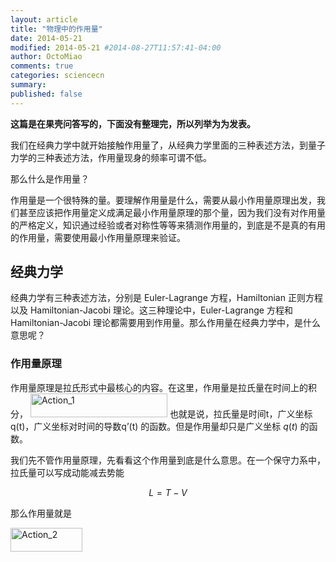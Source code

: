 ```yaml
---
layout: article
title: "物理中的作用量"
date: 2014-05-21
modified: 2014-05-21 #2014-08-27T11:57:41-04:00
author: OctoMiao
comments: true
categories: sciencecn
summary:
published: false
---
```


**这篇是在果壳问答写的，下面没有整理完，所以列举为为发表。**


我们在经典力学中就开始接触作用量了，从经典力学里面的三种表述方法，到量子力学的三种表述方法，作用量现身的频率可谓不低。

那么什么是作用量？

作用量是一个很特殊的量。要理解作用量是什么，需要从最小作用量原理出发，我们甚至应该把作用量定义成满足最小作用量原理的那个量，因为我们没有对作用量的严格定义，知识通过经验或者对称性等等来猜测作用量的，到底是不是真的有用的作用量，需要使用最小作用量原理来验证。

## 经典力学

经典力学有三种表述方法，分别是 Euler-Lagrange 方程，Hamiltonian 正则方程以及 Hamiltonian-Jacobi 理论。这三种理论中，Euler-Lagrange 方程和 Hamiltonian-Jacobi 理论都需要用到作用量。那么作用量在经典力学中，是什么意思呢？

### 作用量原理
作用量原理是拉氏形式中最核心的内容。在这里，作用量是拉氏量在时间上的积分，
<img src="http://multiverse.lamost.org/blog/wp-content/uploads/2013/05/Action_1.gif" alt="Action_1" width="219" height="38" class="alignright size-full wp-image-5761" />
也就是说，拉氏量是时间t，广义坐标q(t)，广义坐标对时间的导数q’(t) 的函数。但是作用量却只是广义坐标 $q(t)$ 的函数。

我们先不管作用量原理，先看看这个作用量到底是什么意思。在一个保守力系中，拉氏量可以写成动能减去势能

$$L=T-V$$

那么作用量就是

<img src="http://multiverse.lamost.org/blog/wp-content/uploads/2013/05/Action_2.gif" alt="Action_2" width="115" height="38" class="alignright size-full wp-image-5762" />
